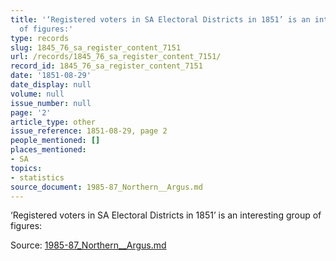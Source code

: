 ```yaml
---
title: '‘Registered voters in SA Electoral Districts in 1851’ is an interesting group
  of figures:'
type: records
slug: 1845_76_sa_register_content_7151
url: /records/1845_76_sa_register_content_7151/
record_id: 1845_76_sa_register_content_7151
date: '1851-08-29'
date_display: null
volume: null
issue_number: null
page: '2'
article_type: other
issue_reference: 1851-08-29, page 2
people_mentioned: []
places_mentioned:
- SA
topics:
- statistics
source_document: 1985-87_Northern__Argus.md
---
```


‘Registered voters in SA Electoral Districts in 1851’ is an interesting group of figures:

Source: [1985-87_Northern__Argus.md](/downloads/markdown/1985-87_Northern__Argus.md)
